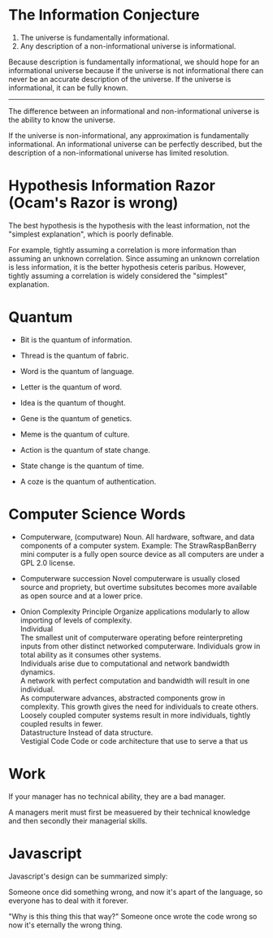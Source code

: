 
# The Information Conjecture

1. The universe is fundamentally informational.
2. Any description of a non-informational universe is informational.

Because description is fundamentally informational, we should hope for an
informational universe because if the universe is not informational there can
never be an accurate description of the universe.  If the universe is
informational, it can be fully known.  

---

The difference between an informational and non-informational universe is the
ability to know the universe.  

If the universe is non-informational, any approximation is fundamentally
informational.  An informational universe can be perfectly described, but the
description of a non-informational universe has limited resolution.  





# Hypothesis Information Razor (Ocam's Razor is wrong)
The best hypothesis is the hypothesis with the least information, not the
"simplest explanation", which is poorly definable.  

For example, tightly assuming a correlation is more information than assuming an
unknown correlation. Since assuming an unknown correlation is less information,
it is the better hypothesis ceteris paribus.  However, tightly assuming a
correlation is widely considered the "simplest" explanation.  











# Quantum
- Bit is the quantum of information.
- Thread is the quantum of fabric.  
- Word is the quantum of language. 
- Letter is the quantum of word.  
- Idea is the quantum of thought. 
- Gene is the quantum of genetics.
- Meme is the quantum of culture.
- Action is the quantum of state change.
- State change is the quantum of time.  

- A coze is the quantum of authentication.  

# Computer Science Words
- Computerware, (computware)
  Noun. All hardware, software, and data components of a computer system. 
Example: The StrawRaspBanBerry mini computer is a fully open source device as all computers are under a GPL 2.0 license.
- Computerware succession
Novel computerware is usually closed source and propriety, but overtime subsitutes becomes more available as open source and at a lower price.  

- Onion Complexity Principle
Organize applications modularly to allow importing of levels of complexity.  
Individual  
The smallest unit of computerware operating before reinterpreting inputs from other distinct networked computerware.
Individuals grow  in total ability as it consumes other systems.  
Individuals arise due to computational and network bandwidth dynamics.  
A network with perfect computation and bandwidth will result in one individual.  
As computerware advances, abstracted components grow in complexity.  This growth gives the need for individuals to create others. 
Loosely coupled computer systems result in more individuals, tightly coupled results in fewer.  
Datastructure
Instead of data structure.  
Vestigial Code
Code or code architecture that use to serve a that us


# Work

If your manager has no technical ability, they are a bad manager.  

A managers merit must first be measuered by their technical knowledge and then secondly their managerial skills. 



# Javascript
Javascript's design can be summarized simply:

Someone once did something wrong, and now it's apart of the language, so everyone has to deal with it forever.   

"Why is this thing this that way?"  Someone once wrote the code wrong so now it's eternally the wrong thing.  

